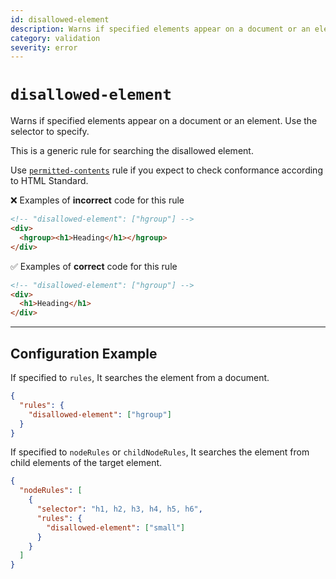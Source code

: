 ```yaml
---
id: disallowed-element
description: Warns if specified elements appear on a document or an element.
category: validation
severity: error
---
```


# `disallowed-element`

Warns if specified elements appear on a document or an element. Use the selector to specify.

This is a generic rule for searching the disallowed element.

Use [`permitted-contents`](../permitted-contents) rule if you expect to check conformance according to HTML Standard.

❌ Examples of **incorrect** code for this rule

```html
<!-- "disallowed-element": ["hgroup"] -->
<div>
  <hgroup><h1>Heading</h1></hgroup>
</div>
```

✅ Examples of **correct** code for this rule

```html
<!-- "disallowed-element": ["hgroup"] -->
<div>
  <h1>Heading</h1>
</div>
```

---

## Configuration Example

If specified to `rules`, It searches the element from a document.

```json
{
  "rules": {
    "disallowed-element": ["hgroup"]
  }
}
```

If specified to `nodeRules` or `childNodeRules`, It searches the element from child elements of the target element.

```json
{
  "nodeRules": [
    {
      "selector": "h1, h2, h3, h4, h5, h6",
      "rules": {
        "disallowed-element": ["small"]
      }
    }
  ]
}
```
